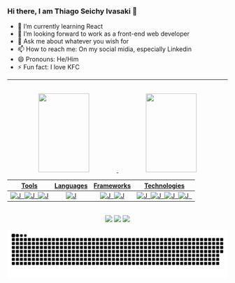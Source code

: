 ### Hi there, I am Thiago Seichy Ivasaki 👋

- 🌱 I’m currently learning React
- 🤔 I’m looking forward to work as a front-end web developer
- 💬 Ask me about whatever you wish for
- 📫 How to reach me: On my social midia, especially Linkedin
- 😄 Pronouns:  He/Him
- ⚡ Fun fact: I love KFC

---------------------------------------------------------------------------------------------------------------------------------------------------------

<div style="display: inline_block" align="center"><br>
  <a href="https://github.com/Thivasaki">
  <img width="48%" height="180em" src="https://github-readme-stats.vercel.app/api?username=Thivasaki&show_icons=true&theme=tokyonight&include_all_commits=true&count_private=true"/>
  <img width="48%" height="180em" src="https://github-readme-stats.vercel.app/api/top-langs/?username=Thivasaki&layout=compact&langs_count=7&theme=tokyonight"/>
</div>


<div id='lojc' align="center">

| Tools  | Languages | Frameworks  | Technologies |  
|---|---|---|---|
|<div id='lojc' align="center"><img src="https://cdn.jsdelivr.net/gh/devicons/devicon/icons/vscode/vscode-original.svg" title="" alt="J" width="30" height="30"/>&nbsp;&nbsp;<img src="https://cdn.jsdelivr.net/gh/devicons/devicon/icons/github/github-original.svg" title="" alt="J" width="30" height="30"/>&nbsp;&nbsp;<img src="https://cdn.jsdelivr.net/gh/devicons/devicon/icons/jest/jest-plain.svg" title="" alt="J" width="30" height="30"/></div>|<div id='lojc' align="center"><img src="https://cdn.jsdelivr.net/gh/devicons/devicon/icons/javascript/javascript-original.svg" title="" alt="J" width="30" height="30"/></div>|<div id='lojc' align="center"><img src="https://cdn.jsdelivr.net/gh/devicons/devicon/icons/bootstrap/bootstrap-plain.svg" title="" alt="J" width="30" height="30"/>&nbsp;&nbsp;<img src="https://cdn.jsdelivr.net/gh/devicons/devicon/icons/react/react-original.svg" title="" alt="J" width="30" height="30"/></div>|<div id='lojc' align="center"><img src="https://cdn.jsdelivr.net/gh/devicons/devicon/icons/git/git-original.svg" title="" alt="J" width="35" height="35"/>&nbsp;&nbsp;<img src="https://cdn.jsdelivr.net/gh/devicons/devicon/icons/html5/html5-original.svg" title="" alt="J" width="30" height="30"/>&nbsp;&nbsp;<img src="https://cdn.jsdelivr.net/gh/devicons/devicon/icons/css3/css3-original.svg" title="" alt="J" width="30" height="30"/>&nbsp;&nbsp;<img src="https://cdn.jsdelivr.net/gh/devicons/devicon/icons/npm/npm-original-wordmark.svg" title="" alt="J" width="30" height="30"/>&nbsp;&nbsp;</div></div>| 


<div> 
<div style="display: inline_block" align="center"><br>
  <a href="https://www.instagram.com/thiagoseichy/" target="_blank"><img src="https://img.shields.io/badge/-Instagram-%23E4405F?style=for-the-badge&logo=instagram&logoColor=white"></a>
  <a href = "mailto:thiagoivasaki@gmail.com" ><img src="https://img.shields.io/badge/-Gmail-%23333?style=for-the-badge&logo=gmail&logoColor=white"></a>
  <a href="https://www.linkedin.com/in/thiago-ivasaki-012b5422a/" target="_blank"><img src="https://img.shields.io/badge/-LinkedIn-%230077B5?style=for-the-badge&logo=linkedin&logoColor=white"></a> 
 
  ![Snake animation](https://github.com/Thivasaki/Thivasaki/blob/output/github-contribution-grid-snake.svg)
 
</div>
